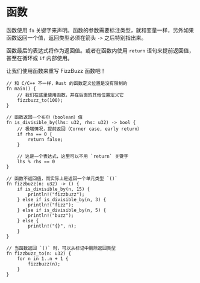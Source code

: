 # 函数

函数使用 `fn` 关键字来声明。函数的参数需要标注类型，就和变量一样，另外如果
函数返回一个值，返回类型必须在箭头 `->` 之后特别指出来。

函数最后的表达式将作为返回值。或者在函数内使用 `return` 语句来提前返回值，
甚至在循环或 `if` 内部使用。

让我们使用函数来重写 FizzBuzz 函数吧！

```rust,editable
// 和 C/C++ 不一样，Rust 的函数定义位置是没有限制的
fn main() {
    // 我们在这里使用函数，并在后面的其他位置定义它
    fizzbuzz_to(100);
}

// 函数返回一个布尔（boolean）值
fn is_divisible_by(lhs: u32, rhs: u32) -> bool {
    // 极端情况，提前返回（Corner case, early return）
    if rhs == 0 {
        return false;
    }

    // 这是一个表达式，这里可以不用 `return` 关键字
    lhs % rhs == 0
}

// 函数不返回值，而实际上是返回一个单元类型 `()`
fn fizzbuzz(n: u32) -> () {
    if is_divisible_by(n, 15) {
        println!("fizzbuzz");
    } else if is_divisible_by(n, 3) {
        println!("fizz");
    } else if is_divisible_by(n, 5) {
        println!("buzz");
    } else {
        println!("{}", n);
    }
}

// 当函数返回 `()` 时，可以从标记中删除返回类型
fn fizzbuzz_to(n: u32) {
    for n in 1..n + 1 {
        fizzbuzz(n);
    }
}
```
